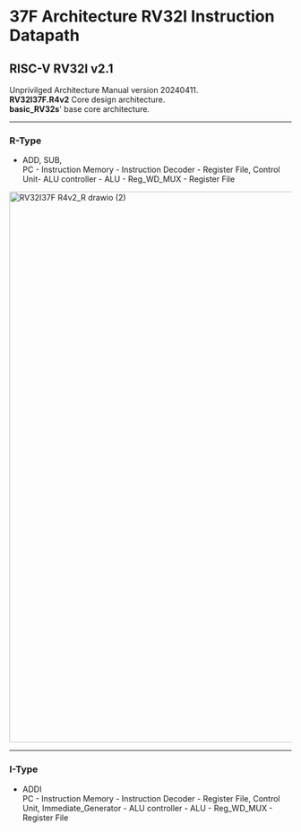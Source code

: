 # 37F Architecture RV32I Instruction Datapath

**RISC-V RV32I v2.1**  
---
Unprivilged Architecture Manual version 20240411.  
**RV32I37F.R4v2** Core design architecture.  
**basic_RV32s**' base core architecture.  

---
### R-Type
- ADD, SUB,  
PC - Instruction Memory - Instruction Decoder - Register File, Control Unit- ALU controller - ALU - Reg_WD_MUX - Register File

<img width="1646" height="984" alt="RV32I37F R4v2_R drawio (2)" src="https://github.com/user-attachments/assets/68cdae4d-b127-4776-a1de-a195c054cf27" />

---
### I-Type
- ADDI  
PC - Instruction Memory - Instruction Decoder - Register File, Control Unit, Immediate_Generator - ALU controller - ALU - Reg_WD_MUX - Register File
